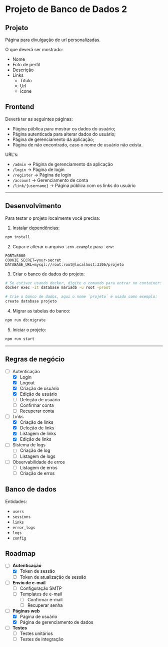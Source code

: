 # Projeto de Banco de Dados 2

## Projeto

Página para divulgação de url personalizadas.

O que deverá ser mostrado:

- Nome
- Foto de perfil
- Descrição
- Links
  - Título
  - Url
  - Ícone

## Frontend

Deverá ter as seguintes páginas:
- Página pública para mostrar os dados do usuário;
- Página autenticada para alterar dados do usuário;
- Página de gerenciamento da aplicação;
- Página de não encontrado, caso o nome de usuário não exista.

URL's:
- `/admin` -> Página de gerenciamento da aplicação
- `/login` -> Página de login
- `/register` -> Página de login
- `/account` -> Gerenciamento de conta
- `/link/{username}` -> Página pública com os links do usuário

--- 

## Desenvolvimento

Para testar o projeto localmente você precisa:

1. Instalar dependências:
  ```bash
  npm install
  ``` 
2. Copar e alterar o arquivo `.env.example` para `.env`:
  ```env
  PORT=5000
  COOKIE_SECRET=your-secret
  DATABASE_URL=mysql://root:root@localhost:3306/projeto
  ```
3. Criar o banco de dados do projeto:
  ```bash
  # Se estiver usando docker, digite o comando para entrar no container:
  docker exec -it database mariadb -u root -proot

  # Crie o banco de dados, aqui o nome `projeto` é usado como exemplo:
  create database projeto
  ```
4. Migrar as tabelas do banco:
  ```bash
  npm run db:migrate
  ```
5. Iniciar o projeto:
```bash
npm run start
```

---

## Regras de negócio

- [ ] Autenticação
  - [x] Login
  - [x] Logout
  - [x] Criação de usuário
  - [x] Edição de usuário
  - [ ] Deleção de usuário
  - [ ] Confirmar conta
  - [ ] Recuperar conta
- [ ] Links
  - [x] Criação de links
  - [x] Deleção de links
  - [x] Listagem de links
  - [x] Edição de links
- [ ] Sistema de logs
  - [ ] Criação de log
  - [ ] Listagem de logs
- [ ] Observabilidade de erros
  - [ ] Listagem de erros
  - [ ] Criação de erros

## Banco de dados

Entidades:
- `users`
- `sessions`
- `links`
- `error_logs`
- `logs`
- `config`

## Roadmap

- [ ] **Autenticação**
  - [x] Token de sessão
  - [ ] Token de atualização de sessão 
- [ ] **Envio de e-mail**
  - [ ] Configuração SMTP
  - [ ] Templates de e-mail
    - [ ] Confirmar e-mail
    - [ ] Recuperar senha
- [ ] **Páginas web**
  - [x] Página de usuário
  - [x] Página de gerenciamento de dados
- [ ] **Testes**
  - [ ] Testes unitários
  - [ ] Testes de integração
